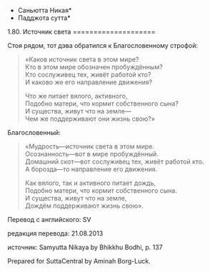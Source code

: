 * Саньютта Никая*
* Падджота сутта*

1\.80\. Источник света
\=\=\=\=\=\=\=\=\=\=\=\=\=\=\=\=\=\=\=\=

Стоя рядом, тот дэва обратился к Благословенному строфой:

> «Каков источник света в этом мире?  
> Кто в этом мире обозначен пробуждённым?  
> Кто сослуживец тех, живёт работой кто?  
> И каково же его направление движения?  
>   
> Что же питает вялого, активного,  
> Подобно матери, что кормит собственного сына?  
> И существа, живут что на земле—  
> Чем же поддерживают они жизнь свою?»

Благословенный:

> «Мудрость—источник света в этом мире\.  
> Осознанность—вот в мире пробуждённый\.  
> Домашний скот—вот сослуживец тех, живёт работой кто\.  
> А борозда—то направление его движения\.  
>   
> Как вялого, так и активного питает дождь,  
> Подобно матери, что кормит собственного сына\.  
> И существа, живут что на земле,  
> Дождём поддерживают жизнь свою»\.

Перевод с английского: SV

редакция перевода: 21\.08\.2013

источник: Samyutta Nikaya by Bhikkhu Bodhi, p\. 137

Prepared for SuttaCentral by Aminah Borg\-Luck\.